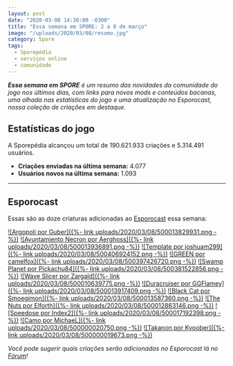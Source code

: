 ```yaml
---
layout: post
date: "2020-03-08 14:30:00 -0300"
title: "Essa semana em SPORE: 2 a 8 de março"
image: "/uploads/2020/03/08/resumo.jpg"
category: Spore
tags:
  - Sporepédia
  - serviços online
  - comunidade
---
```


_**Essa semana em SPORE** é um resumo das novidades da comunidade do jogo nos últimos dias, com links para novos mods e conteúdos bacanas, uma olhada nas estatísticas do jogo e uma atualização no Esporocast, nossa coleção de criações em destaque._

## Estatísticas do jogo

A Sporepédia alcançou um total de 190.621.933 criações e 5.314.491 usuários.

- **Criações enviadas na última semana:** 4.077
- **Usuários novos na última semana:** 1.093

***

## Esporocast

Essas são as doze criaturas adicionadas ao [Esporocast](http://www.spore.com/sporepedia#qry=ssc-501057576550) essa semana:

[![Argopoli por Guber]({%- link uploads/2020/03/08/500013829931.png -%})](http://www.spore.com/sporepedia#qry=sast-500013829931%3Assc-501057576550)
[![Ayuntamiento Necron por Aerghoss]({%- link uploads/2020/03/08/500013936891.png -%})](http://www.spore.com/sporepedia#qry=sast-500013936891%3Assc-501057576550)
[![Template por joshuam299]({%- link uploads/2020/03/08/500406924152.png -%})](http://www.spore.com/sporepedia#qry=sast-500406924152%3Assc-501057576550)
[![GREEN por camelfox]({%- link uploads/2020/03/08/500397426720.png -%})](http://www.spore.com/sporepedia#qry=sast-500397426720%3Assc-501057576550)
[![Swamp Planet por Pickachu84]({%- link uploads/2020/03/08/500381522856.png -%})](http://www.spore.com/sporepedia#qry=sast-500381522856%3Assc-501057576550)
[![Wave Slicer por Zargald]({%- link uploads/2020/03/08/500010639775.png -%})](http://www.spore.com/sporepedia#qry=sast-500010639775%3Assc-501057576550)
[![Duracruiser por GGFlamey]({%- link uploads/2020/03/08/500013917409.png -%})](http://www.spore.com/sporepedia#qry=sast-500013917409%3Assc-501057576550)
[![Black Cat por Smoegimon]({%- link uploads/2020/03/08/500013587360.png -%})](http://www.spore.com/sporepedia#qry=sast-500013587360%3Assc-501057576550)
[![The Nuts por Elforth]({%- link uploads/2020/03/08/500012863146.png -%})](http://www.spore.com/sporepedia#qry=sast-500012863146%3Assc-501057576550)
[![Speedose por Index2]({%- link uploads/2020/03/08/500017192398.png -%})](http://www.spore.com/sporepedia#qry=sast-500017192398%3Assc-501057576550)
[![Camo por MichaeL]({%- link uploads/2020/03/08/500000020750.png -%})](http://www.spore.com/sporepedia#qry=sast-500000020750%3Assc-501057576550)
[![Takanon por Kyoober]({%- link uploads/2020/03/08/500000019673.png -%})](http://www.spore.com/sporepedia#qry=sast-500000019673%3Assc-501057576550)
  
_Você pode sugerir quais criações serão adicionadas no Esporocast lá no [Fórum](https://forum.esporo.net/d/18-conheca-o-esporocast)!_
